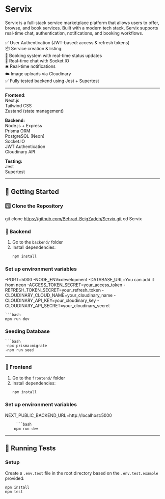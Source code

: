 # Servix

Servix is a full-stack service marketplace platform that allows users to offer, browse, and book services. Built with a modern tech stack, Servix supports real-time chat, authentication, notifications, and booking workflows.

✅ User Authentication (JWT-based: access & refresh tokens)  
📦 Service creation & listing  
📅 Booking system with real-time status updates  
💬 Real-time chat with Socket.IO  
🛎️ Real-time notifications  
☁️ Image uploads via Cloudinary  
✅ Fully tested backend using Jest + Supertest  


---

**Frontend:**  
Next.js  
Tailwind CSS  
Zustand (state management)  

**Backend:**  
Node.js + Express  
Prisma ORM  
PostgreSQL (Neon)  
Socket.IO  
JWT Authentication  
Cloudinary API  

**Testing:**  
Jest  
Supertest  

---


## 🚀 Getting Started

### 1️⃣ Clone the Repository

git clone https://github.com/Behrad-BeigZadeh/Servix.git
cd Servix

### 🧰 Backend

1. Go to the `backend/` folder
2. Install dependencies:
   ```bash
   npm install
   
 ### Set up environment variables
-PORT=5000
-NODE_ENV=development
-DATABASE_URL=You can add it from neon
-ACCESS_TOKEN_SECRET=your_access_token
-REFRESH_TOKEN_SECRET=your_refresh_token
-CLOUDINARY_CLOUD_NAME=your_cloudinary_name
-CLOUDINARY_API_KEY=your_cloudinary_key
-CLOUDINARY_API_SECRET=your_cloudinary_secret

    ```bash
    npm run dev



 ### Seeding Database 
    ```bash
    -npx prisma:migrate
    -npm run seed


---

 ### 🧰 Frontend

1. Go to the `frontend/` folder
2. Install dependencies:
   ```bash
   npm install

 ### Set up environment variables
NEXT_PUBLIC_BACKEND_URL=http://localhost:5000

         ```bash
        npm run dev

---

## 🧪 Running Tests

### Setup

Create a `.env.test` file in the root directory based on the `.env.test.example` provided:

```bash
npm install
npm test






